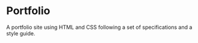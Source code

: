 # Portfolio
A portfolio site using HTML and CSS following a set of specifications and a style guide.

